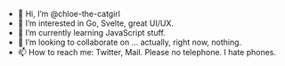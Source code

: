 - 👋 Hi, I’m @chloe-the-catgirl
- 👀 I’m interested in Go, Svelte, great UI/UX.
- 🌱 I’m currently learning JavaScript stuff.
- 💞️ I’m looking to collaborate on ... actually, right now, nothing.
- 📫 How to reach me: Twitter, Mail. Please no telephone. I hate phones.

